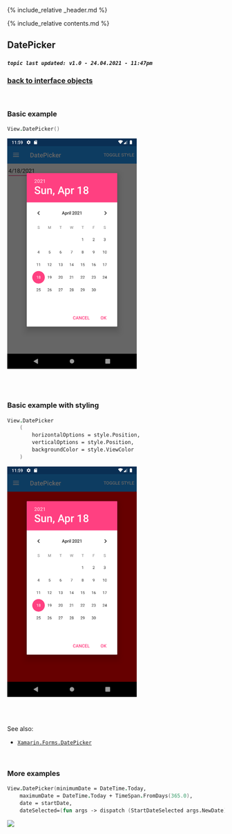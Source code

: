 {% include_relative _header.md %}

{% include_relative contents.md %}

DatePicker
--------
##### `topic last updated: v1.0 - 24.04.2021 - 11:47pm`

### [back to interface objects](view-interface-objects.html#interface-objects)

<br />

### Basic example


```fsharp 
View.DatePicker()
```

<img src="images/view/DatePicker-adr-basic.png" width="300">

<br /> <br /> 

### Basic example with styling

```fsharp 
View.DatePicker
    (
        horizontalOptions = style.Position,
        verticalOptions = style.Position,
        backgroundColor = style.ViewColor
    )
```


<img src="images/view/DatePicker-adr-styled.png" width="300">

<br /> <br /> 

See also:

* [`Xamarin.Forms.DatePicker`](https://docs.microsoft.com/en-us/dotnet/api/Xamarin.Forms.DatePicker)

<br /> 

### More examples

```fsharp
View.DatePicker(minimumDate = DateTime.Today,
    maximumDate = DateTime.Today + TimeSpan.FromDays(365.0),
    date = startDate,
    dateSelected=(fun args -> dispatch (StartDateSelected args.NewDate)))
```

<img src="https://user-images.githubusercontent.com/52166903/60177357-9cdae280-9810-11e9-9979-1e91cf8c5ea6.png" width="400">